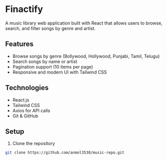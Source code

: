 # Finactify

A music library web application built with React that allows users to browse, search, and filter songs by genre and artist.

## Features

- Browse songs by genre (Bollywood, Hollywood, Punjabi, Tamil, Telugu)
- Search songs by name or artist
- Pagination support (10 items per page)
- Responsive and modern UI with Tailwind CSS

## Technologies

- React.js
- Tailwind CSS
- Axios for API calls
- Git & GitHub

## Setup

1. Clone the repository
```bash
git clone https://github.com/anmol3538/music-repo.git

